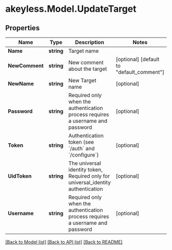# akeyless.Model.UpdateTarget
## Properties

Name | Type | Description | Notes
------------ | ------------- | ------------- | -------------
**Name** | **string** | Target name | 
**NewComment** | **string** | New comment about the target | [optional] [default to "default_comment"]
**NewName** | **string** | New Target name | [optional] 
**Password** | **string** | Required only when the authentication process requires a username and password | [optional] 
**Token** | **string** | Authentication token (see &#x60;/auth&#x60; and &#x60;/configure&#x60;) | [optional] 
**UidToken** | **string** | The universal identity token, Required only for universal_identity authentication | [optional] 
**Username** | **string** | Required only when the authentication process requires a username and password | [optional] 

[[Back to Model list]](../README.md#documentation-for-models) [[Back to API list]](../README.md#documentation-for-api-endpoints) [[Back to README]](../README.md)


